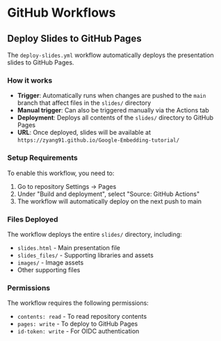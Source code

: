 # GitHub Workflows

## Deploy Slides to GitHub Pages

The `deploy-slides.yml` workflow automatically deploys the presentation slides to GitHub Pages.

### How it works

- **Trigger**: Automatically runs when changes are pushed to the `main` branch that affect files in the `slides/` directory
- **Manual trigger**: Can also be triggered manually via the Actions tab
- **Deployment**: Deploys all contents of the `slides/` directory to GitHub Pages
- **URL**: Once deployed, slides will be available at `https://zyang91.github.io/Google-Embedding-tutorial/`

### Setup Requirements

To enable this workflow, you need to:

1. Go to repository Settings → Pages
2. Under "Build and deployment", select "Source: GitHub Actions"
3. The workflow will automatically deploy on the next push to main

### Files Deployed

The workflow deploys the entire `slides/` directory, including:
- `slides.html` - Main presentation file
- `slides_files/` - Supporting libraries and assets
- `images/` - Image assets
- Other supporting files

### Permissions

The workflow requires the following permissions:
- `contents: read` - To read repository contents
- `pages: write` - To deploy to GitHub Pages
- `id-token: write` - For OIDC authentication
